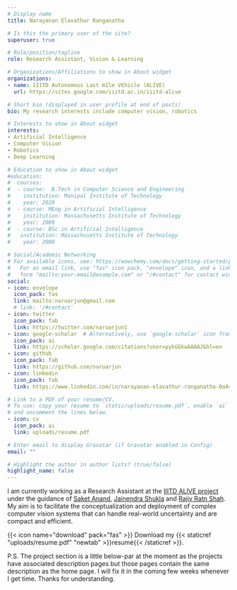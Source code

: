 ```yaml
---
# Display name
title: Narayanan Elavathur Ranganatha

# Is this the primary user of the site?
superuser: true

# Role/position/tagline
role: Research Assistant, Vision & Learning

# Organizations/Affiliations to show in About widget
organizations:
- name: IIITD Autonomous Last mIle VEhicle (ALIVE)
  url: https://sites.google.com/iiitd.ac.in/iiitd-alive

# Short bio (displayed in user profile at end of posts)
bio: My research interests include computer vision, robotics

# Interests to show in About widget
interests:
- Artificial Intelligence
- Computer Vision
- Robotics
- Deep Learning

# Education to show in About widget
#education:
#  courses:
#  - course:  B.Tech in Computer Science and Engineering
#    institution: Manipal Institute of Technology
#    year: 2020
#  - course: MEng in Artificial Intelligence
#    institution: Massachusetts Institute of Technology
#    year: 2009
#  - course: BSc in Artificial Intelligence
#   institution: Massachusetts Institute of Technology
#    year: 2008

# Social/Academic Networking
# For available icons, see: https://wowchemy.com/docs/getting-started/page-builder/#icons
#   For an email link, use "fas" icon pack, "envelope" icon, and a link in the
#   form "mailto:your-email@example.com" or "/#contact" for contact widget.
social:
- icon: envelope
  icon_pack: fas
  link: mailto:naruarjun@gmail.com
  # link: '/#contact'
- icon: twitter
  icon_pack: fab
  link: https://twitter.com/naruarjun1
- icon: google-scholar  # Alternatively, use `google-scholar` icon from `ai` icon pack
  icon_pack: ai
  link: https://scholar.google.com/citations?user=pykGGkwAAAAJ&hl=en
- icon: github
  icon_pack: fab
  link: https://github.com/naruarjun
- icon: linkedin
  icon_pack: fab
  link: https://www.linkedin.com/in/narayanan-elavathur-ranganatha-0a441716a/

# Link to a PDF of your resume/CV.
# To use: copy your resume to `static/uploads/resume.pdf`, enable `ai` icons in `params.toml`, 
# and uncomment the lines below.
- icon: cv
  icon_pack: ai
  link: uploads/resume.pdf

# Enter email to display Gravatar (if Gravatar enabled in Config)
email: ""

# Highlight the author in author lists? (true/false)
highlight_name: false
---
```


I am currently working as a Research Assistant at the <a href="https://sites.google.com/iiitd.ac.in/iiitd-alive">IIITD ALIVE project</a> under the guidance of <a href="https://www.iiitd.ac.in/anands">Saket Anand</a>, <a href="https://www.iiitd.ac.in/jainendra">Jainendra Shukla</a> and <a href="https://www.iiitd.ac.in/rajivratn">Rajiv Ratn Shah</a>. My aim is to facilitate the conceptualization and deployment of complex computer vision systems that can handle real-world uncertainty and are compact and efficient.

{{< icon name="download" pack="fas" >}} Download my {{< staticref "uploads/resume.pdf" "newtab" >}}resumé{{< /staticref >}}.

P.S. The project section is a little below-par at the moment as the projects have associated description pages but those pages contain the same description as the home page. I will fix it in the coming few weeks whenever I get time. Thanks for understanding.
